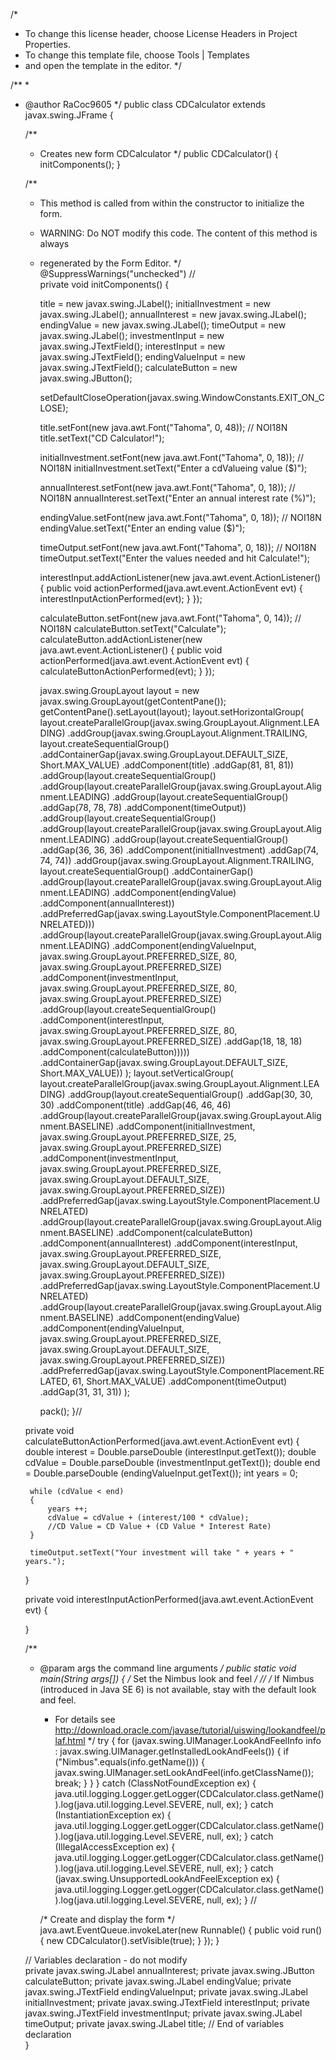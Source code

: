 /*
 * To change this license header, choose License Headers in Project Properties.
 * To change this template file, choose Tools | Templates
 * and open the template in the editor.
 */

/**
 *
 * @author RaCoc9605
 */
public class CDCalculator extends javax.swing.JFrame {

    /**
     * Creates new form CDCalculator
     */
    public CDCalculator() {
        initComponents();
    }

    /**
     * This method is called from within the constructor to initialize the form.
     * WARNING: Do NOT modify this code. The content of this method is always
     * regenerated by the Form Editor.
     */
    @SuppressWarnings("unchecked")
    // <editor-fold defaultstate="collapsed" desc="Generated Code">                          
    private void initComponents() {

        title = new javax.swing.JLabel();
        initialInvestment = new javax.swing.JLabel();
        annualInterest = new javax.swing.JLabel();
        endingValue = new javax.swing.JLabel();
        timeOutput = new javax.swing.JLabel();
        investmentInput = new javax.swing.JTextField();
        interestInput = new javax.swing.JTextField();
        endingValueInput = new javax.swing.JTextField();
        calculateButton = new javax.swing.JButton();

        setDefaultCloseOperation(javax.swing.WindowConstants.EXIT_ON_CLOSE);

        title.setFont(new java.awt.Font("Tahoma", 0, 48)); // NOI18N
        title.setText("CD Calculator!");

        initialInvestment.setFont(new java.awt.Font("Tahoma", 0, 18)); // NOI18N
        initialInvestment.setText("Enter a cdValueing value ($)");

        annualInterest.setFont(new java.awt.Font("Tahoma", 0, 18)); // NOI18N
        annualInterest.setText("Enter an annual interest rate (%)");

        endingValue.setFont(new java.awt.Font("Tahoma", 0, 18)); // NOI18N
        endingValue.setText("Enter an ending value ($)");

        timeOutput.setFont(new java.awt.Font("Tahoma", 0, 18)); // NOI18N
        timeOutput.setText("Enter the values needed and hit Calculate!");

        interestInput.addActionListener(new java.awt.event.ActionListener() {
            public void actionPerformed(java.awt.event.ActionEvent evt) {
                interestInputActionPerformed(evt);
            }
        });

        calculateButton.setFont(new java.awt.Font("Tahoma", 0, 14)); // NOI18N
        calculateButton.setText("Calculate");
        calculateButton.addActionListener(new java.awt.event.ActionListener() {
            public void actionPerformed(java.awt.event.ActionEvent evt) {
                calculateButtonActionPerformed(evt);
            }
        });

        javax.swing.GroupLayout layout = new javax.swing.GroupLayout(getContentPane());
        getContentPane().setLayout(layout);
        layout.setHorizontalGroup(
            layout.createParallelGroup(javax.swing.GroupLayout.Alignment.LEADING)
            .addGroup(javax.swing.GroupLayout.Alignment.TRAILING, layout.createSequentialGroup()
                .addContainerGap(javax.swing.GroupLayout.DEFAULT_SIZE, Short.MAX_VALUE)
                .addComponent(title)
                .addGap(81, 81, 81))
            .addGroup(layout.createSequentialGroup()
                .addGroup(layout.createParallelGroup(javax.swing.GroupLayout.Alignment.LEADING)
                    .addGroup(layout.createSequentialGroup()
                        .addGap(78, 78, 78)
                        .addComponent(timeOutput))
                    .addGroup(layout.createSequentialGroup()
                        .addGroup(layout.createParallelGroup(javax.swing.GroupLayout.Alignment.LEADING)
                            .addGroup(layout.createSequentialGroup()
                                .addGap(36, 36, 36)
                                .addComponent(initialInvestment)
                                .addGap(74, 74, 74))
                            .addGroup(javax.swing.GroupLayout.Alignment.TRAILING, layout.createSequentialGroup()
                                .addContainerGap()
                                .addGroup(layout.createParallelGroup(javax.swing.GroupLayout.Alignment.LEADING)
                                    .addComponent(endingValue)
                                    .addComponent(annualInterest))
                                .addPreferredGap(javax.swing.LayoutStyle.ComponentPlacement.UNRELATED)))
                        .addGroup(layout.createParallelGroup(javax.swing.GroupLayout.Alignment.LEADING)
                            .addComponent(endingValueInput, javax.swing.GroupLayout.PREFERRED_SIZE, 80, javax.swing.GroupLayout.PREFERRED_SIZE)
                            .addComponent(investmentInput, javax.swing.GroupLayout.PREFERRED_SIZE, 80, javax.swing.GroupLayout.PREFERRED_SIZE)
                            .addGroup(layout.createSequentialGroup()
                                .addComponent(interestInput, javax.swing.GroupLayout.PREFERRED_SIZE, 80, javax.swing.GroupLayout.PREFERRED_SIZE)
                                .addGap(18, 18, 18)
                                .addComponent(calculateButton)))))
                .addContainerGap(javax.swing.GroupLayout.DEFAULT_SIZE, Short.MAX_VALUE))
        );
        layout.setVerticalGroup(
            layout.createParallelGroup(javax.swing.GroupLayout.Alignment.LEADING)
            .addGroup(layout.createSequentialGroup()
                .addGap(30, 30, 30)
                .addComponent(title)
                .addGap(46, 46, 46)
                .addGroup(layout.createParallelGroup(javax.swing.GroupLayout.Alignment.BASELINE)
                    .addComponent(initialInvestment, javax.swing.GroupLayout.PREFERRED_SIZE, 25, javax.swing.GroupLayout.PREFERRED_SIZE)
                    .addComponent(investmentInput, javax.swing.GroupLayout.PREFERRED_SIZE, javax.swing.GroupLayout.DEFAULT_SIZE, javax.swing.GroupLayout.PREFERRED_SIZE))
                .addPreferredGap(javax.swing.LayoutStyle.ComponentPlacement.UNRELATED)
                .addGroup(layout.createParallelGroup(javax.swing.GroupLayout.Alignment.BASELINE)
                    .addComponent(calculateButton)
                    .addComponent(annualInterest)
                    .addComponent(interestInput, javax.swing.GroupLayout.PREFERRED_SIZE, javax.swing.GroupLayout.DEFAULT_SIZE, javax.swing.GroupLayout.PREFERRED_SIZE))
                .addPreferredGap(javax.swing.LayoutStyle.ComponentPlacement.UNRELATED)
                .addGroup(layout.createParallelGroup(javax.swing.GroupLayout.Alignment.BASELINE)
                    .addComponent(endingValue)
                    .addComponent(endingValueInput, javax.swing.GroupLayout.PREFERRED_SIZE, javax.swing.GroupLayout.DEFAULT_SIZE, javax.swing.GroupLayout.PREFERRED_SIZE))
                .addPreferredGap(javax.swing.LayoutStyle.ComponentPlacement.RELATED, 61, Short.MAX_VALUE)
                .addComponent(timeOutput)
                .addGap(31, 31, 31))
        );

        pack();
    }// </editor-fold>                        

    private void calculateButtonActionPerformed(java.awt.event.ActionEvent evt) {                                                
        double interest = Double.parseDouble (interestInput.getText());
        double cdValue = Double.parseDouble (investmentInput.getText());
        double end = Double.parseDouble (endingValueInput.getText());
        int years = 0;
        
        while (cdValue < end)
        {
            years ++;
            cdValue = cdValue + (interest/100 * cdValue);
            //CD Value = CD Value + (CD Value * Interest Rate)
        }
        
        timeOutput.setText("Your investment will take " + years + " years.");
    }                                               

    private void interestInputActionPerformed(java.awt.event.ActionEvent evt) {                                              

    }                                             

    /**
     * @param args the command line arguments
     */
    public static void main(String args[]) {
        /* Set the Nimbus look and feel */
        //<editor-fold defaultstate="collapsed" desc=" Look and feel setting code (optional) ">
        /* If Nimbus (introduced in Java SE 6) is not available, stay with the default look and feel.
         * For details see http://download.oracle.com/javase/tutorial/uiswing/lookandfeel/plaf.html 
         */
        try {
            for (javax.swing.UIManager.LookAndFeelInfo info : javax.swing.UIManager.getInstalledLookAndFeels()) {
                if ("Nimbus".equals(info.getName())) {
                    javax.swing.UIManager.setLookAndFeel(info.getClassName());
                    break;
                }
            }
        } catch (ClassNotFoundException ex) {
            java.util.logging.Logger.getLogger(CDCalculator.class.getName()).log(java.util.logging.Level.SEVERE, null, ex);
        } catch (InstantiationException ex) {
            java.util.logging.Logger.getLogger(CDCalculator.class.getName()).log(java.util.logging.Level.SEVERE, null, ex);
        } catch (IllegalAccessException ex) {
            java.util.logging.Logger.getLogger(CDCalculator.class.getName()).log(java.util.logging.Level.SEVERE, null, ex);
        } catch (javax.swing.UnsupportedLookAndFeelException ex) {
            java.util.logging.Logger.getLogger(CDCalculator.class.getName()).log(java.util.logging.Level.SEVERE, null, ex);
        }
        //</editor-fold>

        /* Create and display the form */
        java.awt.EventQueue.invokeLater(new Runnable() {
            public void run() {
                new CDCalculator().setVisible(true);
            }
        });
    }

    // Variables declaration - do not modify                     
    private javax.swing.JLabel annualInterest;
    private javax.swing.JButton calculateButton;
    private javax.swing.JLabel endingValue;
    private javax.swing.JTextField endingValueInput;
    private javax.swing.JLabel initialInvestment;
    private javax.swing.JTextField interestInput;
    private javax.swing.JTextField investmentInput;
    private javax.swing.JLabel timeOutput;
    private javax.swing.JLabel title;
    // End of variables declaration                   
}
